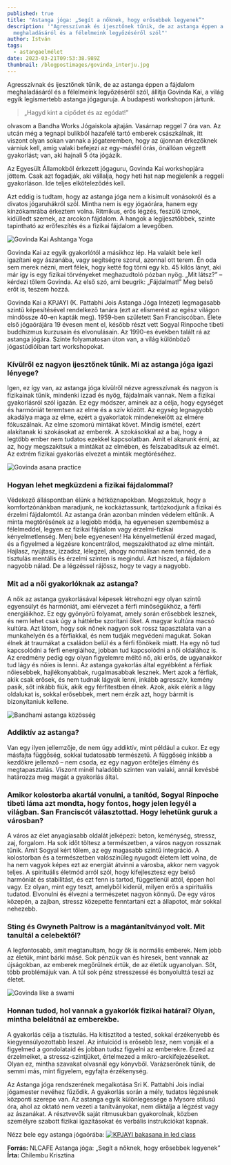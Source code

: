 ```yaml
---
published: true
title: "Astanga jóga: „Segít a nőknek, hogy erősebbek legyenek”"
description: '"Agresszívnak és ijesztőnek tűnik, de az astanga éppen a fájdalom
  meghaladásáról és a félelmeink legyőzéséről szól"'
author: István
tags:
  - astangaelmélet
date: 2023-03-21T09:53:38.989Z
thumbnail: /blogpostimages/govinda_interju.jpg
---
```

Agresszívnak és ijesztőnek tűnik, de az astanga éppen a fájdalom meghaladásáról és a félelmeink legyőzéséről szól, állítja Govinda Kai, a világ egyik legismertebb astanga jógaguruja. A budapesti workshopon jártunk.

> „Hagyd kint a cipődet és az egódat!” 

olvasom a Bandha Works Jógaiskola ajtaján. Vasárnap reggel 7 óra van. Az utcán még a tegnapi bulikból hazafelé tartó emberek császkálnak, itt viszont olyan sokan vannak a jógateremben, hogy az újonnan érkezőknek várniuk kell, amíg valaki befejezi az egy-másfél órás, önállóan végzett gyakorlást; van, aki hajnali 5 óta jógázik.

Az Egyesült Államokból érkezett jógaguru, Govinda Kai workshopjára jöttem. Csak azt fogadják, aki vállalja, hogy heti hat nap megjelenik a reggeli gyakorláson. Ide teljes elköteleződés kell.

Azt eddig is tudtam, hogy az astanga jóga nem a kisimult vonásokról és a divatos jógaruhákról szól. Mintha nem is egy jógaórára, hanem egy kínzókamrába érkeztem volna. Ritmikus, erős légzés, feszülő izmok, kidülledt szemek, az arcokon fájdalom. A hangok a legijesztőbbek, szinte tapintható az erőfeszítés és a fizikai fájdalom a levegőben.

![Govinda Kai Ashtanga Yoga](/blogpostimages/govinda_ashtanga.jpg)

Govinda Kai az egyik gyakorlótól a másikhoz lép. Ha valakit bele kell igazítani egy ászanába, vagy segítségre szorul, azonnal ott terem. Én oda sem merek nézni, mert félek, hogy ketté fog törni egy kb. 45 kilós lányt, aki már így is egy fizikai törvényeket meghazudtoló pózban nyög. „Mit látsz?” – kérdezi tőlem Govinda. Az első szó, ami beugrik: „Fájdalmat!” Meg belső erőt is, teszem hozzá.

Govinda Kai a KPJAYI (K. Pattabhi Jois Astanga Jóga Intézet) legmagasabb szintű képesítésével rendelkező tanára (ezt az elismerést az egész világon mindössze 40-en kapták meg). 1959-ben született San Franciscóban. Élete első jógaórájára 19 évesen ment el, később részt vett Sogyal Rinpoche tibeti buddhizmus kurzusain és elvonulásain. Az 1990-es években talált rá az astanga jógára. Szinte folyamatosan úton van, a világ különböző jógastúdióiban tart workshopokat.

### Kívülről ez nagyon ijesztőnek tűnik. Mi az astanga jóga igazi lényege?

Igen, ez így van, az astanga jóga kívülről nézve agresszívnak és nagyon is fizikainak tűnik, mindenki izzad és nyög, fájdalmaik vannak. Nem a fizikai gyakorlásról szól igazán. Ez egy módszer, aminek az a célja, hogy egységet és harmóniát teremtsen az elme és a szív között. Az egység legnagyobb akadálya maga az elme, ezért a gyakorlatok mindenekelőtt az elmére fókuszálnak. Az elme szomorú mintákat követ. Mindig ismétel, ezért alakítanak ki szokásokat az emberek. A szokásokkal az a baj, hogy a legtöbb ember nem tudatos ezekkel kapcsolatban. Amit el akarunk érni, az az, hogy megszakítsuk a mintákat az elmében, és felszabadítsuk az elmét. Az extrém fizikai gyakorlás elvezet a minták megtöréséhez.

![Govinda asana practice](/blogpostimages/govinda_asana_pratice.jpg)

### Hogyan lehet megküzdeni a fizikai fájdalommal?

Védekező álláspontban élünk a hétköznapokban. Megszoktuk, hogy a komfortzónánkban maradjunk, ne kockáztassunk, tartózkodjunk a fizikai és érzelmi fájdalomtól. Az astanga órán azonban minden védelem eltűnik. A minta megtörésének az a legjobb módja, ha egyenesen szembemész a félelmeddel, legyen ez fizikai fájdalom vagy érzelmi-fizikai kényelmetlenség. Menj bele egyenesen! Ha kényelmetlenül érzed magad, és a figyelmed a légzésre koncentrálod, megszakíthatod az elme mintáit. Hajlasz, nyújtasz, izzadsz, lélegzel, ahogy normálisan nem tennéd, de a tisztulás mentális és érzelmi szinten is megindul. Azt hiszed, a fájdalom nagyobb nálad. De a légzéssel rájössz, hogy te vagy a nagyobb.

### Mit ad a női gyakorlóknak az astanga?

A nők az astanga gyakorlásával képesek létrehozni egy olyan szintű egyensúlyt és harmóniát, ami elérvezet a férfi minőségükhöz, a férfi energiáikhoz. Ez egy gyönyörű folyamat, amely során erősebbek lesznek, és nem lehet csak úgy a háttérbe szorítani őket. A magyar kultúra macsó kultúra. Azt látom, hogy sok nőnek nagyon sok rossz tapasztalata van a munkahelyén és a férfiakkal, és nem tudják megvédeni magukat. Sokan élnek át traumákat a családon belül és a férfi főnökeik miatt. Ha egy nő tud kapcsolódni a férfi energiáihoz, jobban tud kapcsolódni a női oldalához is. Az eredmény pedig egy olyan figyelemre méltó nő, aki erős, de ugyanakkor tud lágy és nőies is lenni. Az astanga gyakorlás által egyébként a férfiak nőiesebbek, hajlékonyabbak, rugalmasabbak lesznek. Mert azok a férfiak, akik csak erősek, és nem tudnak lágyak lenni, inkább agresszív, kemény pasik, sőt inkább fiúk, akik egy férfitestben élnek. Azok, akik elérik a lágy oldalukat is, sokkal erősebbek, mert nem érzik azt, hogy bármit is bizonyítaniuk kellene.

![Bandhami astanga közösség](/blogpostimages/bandhami.jpg)

### Addiktív az astanga?

Van egy ilyen jellemzője, de nem úgy addiktív, mint például a cukor. Ez egy másfajta függőség, sokkal tudatosabb természetű. A függőség inkább a kezdőkre jellemző – nem csoda, ez egy nagyon erőteljes élmény és megtapasztalás. Viszont minél haladóbb szinten van valaki, annál kevésbé határozza meg magát a gyakorlás által.

### Amikor kolostorba akartál vonulni, a tanítód, Sogyal Rinpoche tibeti láma azt mondta, hogy fontos, hogy jelen legyél a világban. San Franciscót választottad. Hogy lehetünk guruk a városban?

A város az élet anyagiasabb oldalát jelképezi: beton, keménység, stressz, zaj, forgalom. Ha sok időt töltesz a természetben, a város nagyon rossznak tűnik. Amit Sogyal kért tőlem, az egy magasabb szintű integráció. A kolostorban és a természetben valószínűleg nyugodt életem lett volna, de ha nem vagyok képes ezt az energiát átvinni a városba, akkor nem vagyok teljes. A spirituális életmód arról szól, hogy kifejlesztesz egy belső harmóniát és stabilitást, és ezt fenn is tartod, függetlenül attól, éppen hol vagy. Ez olyan, mint egy teszt, amelyből kiderül, milyen erős a spirituális tudatod. Elvonulni és élvezni a természetet nagyon könnyű. De egy város közepén, a zajban, stressz közepette fenntartani ezt a állapotot, már sokkal nehezebb.

### Sting és Gwyneth Paltrow is a magántanítványod volt. Mit tanultál a celebektől?

A legfontosabb, amit megtanultam, hogy ők is normális emberek. Nem jobb az életük, mint bárki másé. Sok pénzük van és híresek, bent vannak az újságokban, az emberek megőrülnek értük, de az életük ugyanolyan. Sőt, több problémájuk van. A túl sok pénz stresszessé és bonyolulttá teszi az életet.

![Govinda like a swami](/blogpostimages/ashtanga_yoga.jpg)

### Honnan tudod, hol vannak a gyakorlók fizikai határai? Olyan, mintha belelátnál az emberekbe.

A gyakorlás célja a tisztulás. Ha kitisztítod a tested, sokkal érzékenyebb és kiegyensúlyozottabb leszel. Az intuíciód is erősebb lesz, nem vonják el a figyelmed a gondolataid és jobban tudsz figyelni az emberekre. Érzed az érzelmeiket, a stressz-szintjüket, értelmezed a mikro-arckifejezéseiket. Olyan ez, mintha szavakat olvasnál egy könyvből. Varázserőnek tűnik, de semmi más, mint figyelem, egyfajta érzékenység.

Az Astanga jóga rendszerének megalkotása Sri K. Pattabhi Jois indiai jógamester nevéhez fűződik. A gyakorlás során a mély, tudatos légzésnek központi szerepe van. Az astanga egyik különlegessége a Mysore stílusú óra, ahol az oktató nem vezeti a tanítványokat, nem diktálja a légzést vagy az ászanákat. A résztvevők saját ritmusukban gyakorolnak, közben személyre szabott fizikai igazításokat és verbális instrukciókat kapnak. 

Nézz bele egy astanga jógaórába:
[![KPJAYI bakasana in led class](/blogpostimages/govinda_bakasana.jpeg)](https://https://www.youtube.com/watch?v=hyMlySBgVE4&t=1s)

**Forrás:** NLCAFE Astanga jóga: „Segít a nőknek, hogy erősebbek legyenek”
**Írta:** Chilembu Krisztina